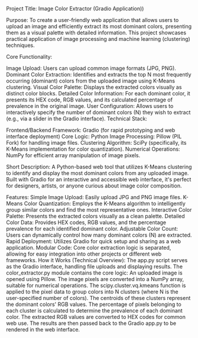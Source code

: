 Project Title:
Image Color Extractor (Gradio Application))

Purpose: To create a user-friendly web application that allows users to upload an image and efficiently extract its most dominant colors, presenting them as a visual palette with detailed information. This project showcases practical application of image processing and machine learning (clustering) techniques.

Core Functionality:

Image Upload: Users can upload common image formats (JPG, PNG).
Dominant Color Extraction: Identifies and extracts the top N most frequently occurring (dominant) colors from the uploaded image using K-Means clustering.
Visual Color Palette: Displays the extracted colors visually as distinct color blocks.
Detailed Color Information: For each dominant color, it presents its HEX code, RGB values, and its calculated percentage of prevalence in the original image.
User Configuration: Allows users to interactively specify the number of dominant colors (N) they wish to extract (e.g., via a slider in the Gradio interface).
Technical Stack:

Frontend/Backend Framework: Gradio (for rapid prototyping and web interface deployment)
Core Logic: Python
Image Processing: Pillow (PIL Fork) for handling image files.
Clustering Algorithm: SciPy (specifically, its K-Means implementation for color quantization).
Numerical Operations: NumPy for efficient array manipulation of image pixels.


Short Description:
A Python-based web tool that utilizes K-Means clustering to identify and display the most dominant colors from any uploaded image. Built with Gradio for an interactive and accessible web interface, it's perfect for designers, artists, or anyone curious about image color composition.

Features:
Simple Image Upload: Easily upload JPG and PNG image files.
K-Means Color Quantization: Employs the K-Means algorithm to intelligently group similar colors and find the most representative ones.
Interactive Color Palette: Presents the extracted colors visually as a clean palette.
Detailed Color Data: Provides HEX codes, RGB values, and the percentage prevalence for each identified dominant color.
Adjustable Color Count: Users can dynamically control how many dominant colors (N) are extracted.
Rapid Deployment: Utilizes Gradio for quick setup and sharing as a web application.
Modular Code: Core color extraction logic is separated, allowing for easy integration into other projects or different web frameworks.
How it Works (Technical Overview):
The app.py script serves as the Gradio interface, handling file uploads and displaying results.
The color_extractor.py module contains the core logic:
An uploaded image is opened using Pillow.
The image pixels are converted into a NumPy array, suitable for numerical operations.
The scipy.cluster.vq.kmeans function is applied to the pixel data to group colors into N clusters (where N is the user-specified number of colors).
The centroids of these clusters represent the dominant colors' RGB values.
The percentage of pixels belonging to each cluster is calculated to determine the prevalence of each dominant color.
The extracted RGB values are converted to HEX codes for common web use.
The results are then passed back to the Gradio app.py to be rendered in the web interface.

